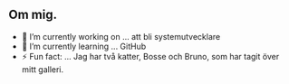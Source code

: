 ## Om mig.

<!--
**Pandangeloo/Pandangeloo** is a ✨ _special_ ✨ repository because its `README.md` (this file) appears on your GitHub profile.
-->

- 🔭 I’m currently working on ...    att bli systemutvecklare
- 🌱 I’m currently learning ...      GitHub
- ⚡ Fun fact: ...                   Jag har två katter, Bosse och Bruno, som har tagit över mitt galleri. 

